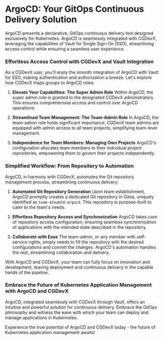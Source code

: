 # ArgoCD: Your GitOps Continuous Delivery Solution

ArgoCD presents a declarative, GitOps continuous delivery tool designed exclusively for Kubernetes. ArgoCD is seamlessly integrated with CGDevX, leveraging the capabilities of Vault for Single Sign-On (SSO), streamlining access control while ensuring a seamless user experience.

### Effortless Access Control with CGDevX and Vault Integration

As a CGDevX user, you'll enjoy the smooth integration of ArgoCD with Vault for SSO, making authentication and authorization a breeze. Let's explore how CGDevX maps groups to ArgoCD roles:

1. **Elevate Your Capabilities: The Super Admin Role**
   Within ArgoCD, the super admin role is granted to the designated CGDevX administrators. This ensures comprehensive access and control over ArgoCD operations.

2. **Streamlined Team Management: The Team-Admin Role**
   In ArgoCD, the team-admin role holds significant importance. CGDevX team admins are equipped with admin access to all team projects, simplifying team-level management.

3. **Independence for Team Members: Managing Own Projects**
   ArgoCD's configuration allocates team members to their individual project repositories, empowering them to govern their projects independently.

### Simplified Workflow: From Repository to Automation

ArgoCD, in harmony with CGDevX, automates the Git repository management process, streamlining continuous delivery:

1. **Automated Git Repository Generation**
   Upon team establishment, ArgoCD promptly creates a dedicated Git repository in Gitea, uniquely identified as `team-$teamId-argocd`. This repository is purpose-built to cater to the team's needs.

2. **Effortless Repository Access and Synchronization**
   ArgoCD takes care of repository access configuration, ensuring seamless synchronization of applications with the intended state described in the repository.

3. **Collaborate with Ease**
   The team-admin, or any member with self-service rights, simply needs to fill the repository with the desired configurations and commit the changes. ArgoCD's automation handles the rest, streamlining collaboration and delivery.

With ArgoCD and CGDevX, your team can fully focus on innovation and development, leaving deployment and continuous delivery in the capable hands of the pipeline.

### Embrace the Future of Kubernetes Application Management with ArgoCD and CGDevX

ArgoCD, integrated seamlessly with CGDevX through Vault, offers an intuitive and powerful solution for continuous delivery. Embrace the GitOps philosophy and witness the ease with which your team can deploy and manage applications in Kubernetes.

Experience the true potential of ArgoCD and CGDevX today - the future of Kubernetes application management awaits!